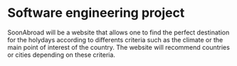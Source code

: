 # Software engineering project
 
SoonAbroad will be a website that allows one to find the perfect destination for the holydays according to differents criteria such as the climate or the main point of interest of the country.
The website will recommend countries or cities depending on these criteria.
